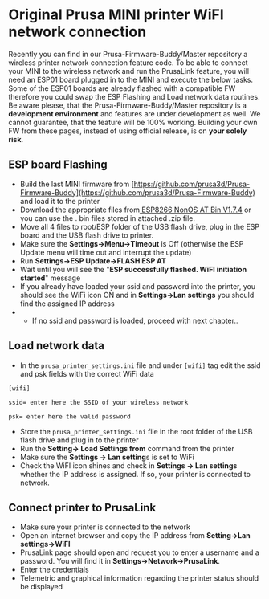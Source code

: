 # Original Prusa MINI printer WiFI network connection #
Recently you can find in our Prusa-Firmware-Buddy/Master repository a wireless printer network connection feature code. To be able to connect your MINI to the wireless network and run the PrusaLink feature, you will need an ESP01 board plugged in to the MINI and execute the below tasks. Some of the ESP01 boards are already flashed with a compatible FW therefore you could swap the ESP Flashing and Load network data routines.
Be aware please, that the Prusa-Firmware-Buddy/Master repository is a **development environment** and features are under development as well. We cannot guarantee, that the feature will be 100% working. Building your own FW from these pages, instead of using official release, is on **your solely risk**.


## ESP board Flashing  ##

- Build the last MINI firmware from [https://github.com/prusa3d/Prusa-Firmware-Buddy](https://github.com/prusa3d/Prusa-Firmware-Buddy) and load it to the printer
- Download the appropriate files from[ ESP8266 NonOS AT Bin V1.7.4](https://www.espressif.com/en/support/download/at?keys=&field_type_tid%5B%5D=14&field_type_tid%5B%5D=799) or you can use the . bin files stored in attached .zip file.
- Move all 4 files to root/ESP folder of the USB flash drive, plug in the ESP board and the USB flash drive to printer.
- Make sure the **Settings->Menu->Timeout** is Off (otherwise the ESP Update menu will time out and interrupt the update)
- Run **Settings->ESP Update->FLASH ESP AT**
- Wait until you will see the "**ESP successfully flashed. WiFI initiation started**"  message
- If you already have loaded your ssid and password into the printer, you should see the WiFi icon ON and in **Settings->Lan settings** you should find the assigned IP address
- - If no ssid and password is loaded, proceed with next chapter..


## Load network data ##


- In the `prusa_printer_settings.ini` file and under `[wifi]` tag edit the ssid and psk fields with the correct WiFi data

`[wifi]`

```
ssid= enter here the SSID of your wireless network

psk= enter here the valid password
```

- Store the `prusa_printer_settings.ini` file in the root folder of the USB flash drive and plug in to the printer
- Run the **Setting-> Load Settings from** command from the printer
- Make sure the **Settings -> Lan setting**s is set to WiFi
- Check the WiFI icon shines and check in **Settings -> Lan settings** whether the IP address is assigned. If so, your printer is connected to network.



## Connect printer to PrusaLink ##
- Make sure your printer is connected to the network
- Open an internet browser and copy the IP address from **Setting->Lan settings->WiFI**
- PrusaLink page should open and request you to enter a username and a password. You will find it in **Settings->Network->PrusaLink**.
- Enter the credentials
- Telemetric and graphical information regarding the printer status should be displayed
